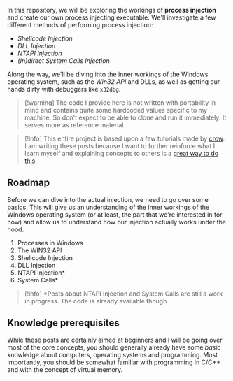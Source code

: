 In this repository, we will be exploring the workings of **process injection** and create our own process injecting executable. We'll investigate a few different methods of performing process injection:

- *Shellcode Injection*
- *DLL Injection*
- *NTAPI Injection*
- *(In)direct System Calls Injection*

Along the way, we'll be diving into the inner workings of the Windows operating system, such as the *Win32 API* and DLLs, as well as getting our hands dirty with debuggers like `x32dbg`. 

>[!warning] The code I provide here is not written with portability in mind and contains quite some hardcoded values specific to my machine. So don't expect to be able to clone and run it immediately. It serves more as reference material

>[!info] This entire project is based upon a few tutorials made by [crow](https://www.youtube.com/@crr0ww). I am writing these posts because I want to further reinforce what I learn myself and explaining concepts to others is a [great way to do this](https://aliabdaal.com/studying/the-feynman-technique/). 

## Roadmap
Before we can dive into the actual injection, we need to go over some basics. This will give us an understanding of the inner workings of the Windows operating system (or at least, the part that we're interested in for now) and allow us to understand how our injection actually works under the hood.

1. Processes in Windows
2. The WIN32 API
3. Shellcode Injection
4. DLL Injection
5. NTAPI Injection*
6. System Calls*

>[!info] *Posts about NTAPI Injection and System Calls are still a work in progress. The code is already available though.

## Knowledge prerequisites
While these posts are certainly aimed at beginners and I will be going over most of the core concepts, you should generally already have some _basic_ knowledge about computers, operating systems and programming. Most importantly, you should be somewhat familiar with programming in C/C++ and with the concept of virtual memory.
